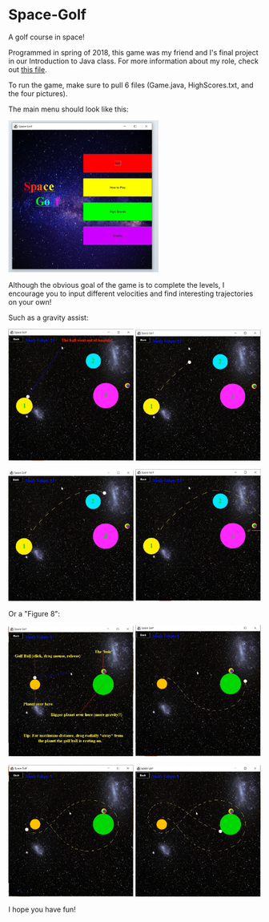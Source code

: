 # Space-Golf
A golf course in space!

Programmed in spring of 2018, this game was my friend and I's final project in our Introduction to Java class. For more information about my role, check out [this file](https://github.com/andy1503hsu/Space-Golf/blob/main/About%20the%20Project%20and%20My%20Role.md).

To run the game, make sure to pull 6 files (Game.java, HighScores.txt, and the four pictures).

The main menu should look like this:

<img src="https://github.com/andy1503hsu/Space-Golf/blob/main/Pictures/Main%20Menu.png" width="300" />



Although the obvious goal of the game is to complete the levels, I encourage you to input different velocities and find interesting trajectories on your own! 

Such as a gravity assist:

<img src="https://github.com/andy1503hsu/Space-Golf/blob/main/Pictures/Sample%20Trajectories/Gravity%20Assist/1.png" width="250" /> <img src="https://github.com/andy1503hsu/Space-Golf/blob/main/Pictures/Sample%20Trajectories/Gravity%20Assist/2.png" width="250" />

<img src="https://github.com/andy1503hsu/Space-Golf/blob/main/Pictures/Sample%20Trajectories/Gravity%20Assist/3.png" width="250" /> <img src="https://github.com/andy1503hsu/Space-Golf/blob/main/Pictures/Sample%20Trajectories/Gravity%20Assist/4.png" width="250" />


Or a "Figure 8":

<img src="https://github.com/andy1503hsu/Space-Golf/blob/main/Pictures/Sample%20Trajectories/Figure%208/1.png" width="250" /> <img src="https://github.com/andy1503hsu/Space-Golf/blob/main/Pictures/Sample%20Trajectories/Figure%208/2.png" width="250" />

<img src="https://github.com/andy1503hsu/Space-Golf/blob/main/Pictures/Sample%20Trajectories/Figure%208/3.png" width="250" /> <img src="https://github.com/andy1503hsu/Space-Golf/blob/main/Pictures/Sample%20Trajectories/Figure%208/4.png" width="250" />

I hope you have fun!
